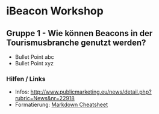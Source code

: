 # iBeacon Workshop

## Gruppe 1 - Wie können Beacons in der Tourismusbranche genutzt werden?

* Bullet Point abc
* Bullet Point xyz


### Hilfen / Links

* Infos: http://www.publicmarketing.eu/news/detail.php?rubric=News&nr=22918
* Formatierung: [Markdown Cheatsheet](https://github.com/adam-p/markdown-here/wiki/Markdown-Cheatsheet)


